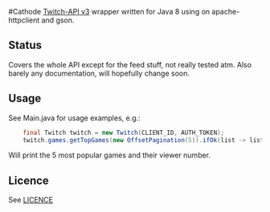#Cathode
[Twitch-API v3](https://github.com/justintv/Twitch-API) wrapper written for Java 8 using on apache-httpclient and gson.

## Status
Covers the whole API except for the feed stuff, not really tested atm. Also barely any documentation, will hopefully change soon.

## Usage
See Main.java for usage examples, e.g.: 
```java
    final Twitch twitch = new Twitch(CLIENT_ID, AUTH_TOKEN);
	twitch.games.getTopGames(new OffsetPagination(5)).ifOk(list -> list.getTop().forEach(game -> System.out.println(game.getGame().getName() + " = " + game.getViewers())));
```
Will print the 5 most popular games and their viewer number.

## Licence
See [LICENCE](LICENCE)